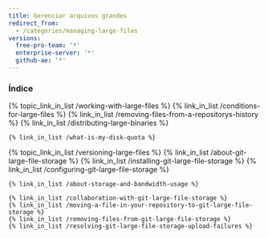 ```yaml
---
title: Gerenciar arquivos grandes
redirect_from:
  - /categories/managing-large-files
versions:
  free-pro-team: '*'
  enterprise-server: '*'
  github-ae: '*'
---
```



### Índice

{% topic_link_in_list /working-with-large-files %}
    {% link_in_list /conditions-for-large-files %}
    {% link_in_list /removing-files-from-a-repositorys-history %}
    {% link_in_list /distributing-large-binaries %}
<!-- if currentVersion == "free-pro-team@latest" -->
    {% link_in_list /what-is-my-disk-quota %}
<!-- endif -->
{% topic_link_in_list /versioning-large-files %}
    {% link_in_list /about-git-large-file-storage %}
    {% link_in_list /installing-git-large-file-storage %}
    {% link_in_list /configuring-git-large-file-storage %}
<!-- if currentVersion == "free-pro-team@latest" -->
    {% link_in_list /about-storage-and-bandwidth-usage %}
<!-- endif -->
    {% link_in_list /collaboration-with-git-large-file-storage %}
    {% link_in_list /moving-a-file-in-your-repository-to-git-large-file-storage %}
    {% link_in_list /removing-files-from-git-large-file-storage %}
    {% link_in_list /resolving-git-large-file-storage-upload-failures %}
